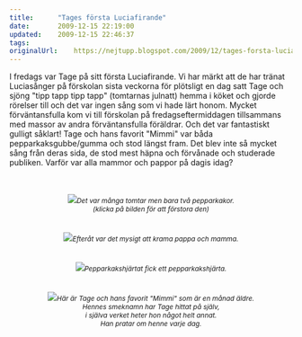 ```yaml
---
title:		"Tages första Luciafirande"
date:		2009-12-15 22:19:00
updated:	2009-12-15 22:46:37
tags: 	
originalUrl:	https://nejtupp.blogspot.com/2009/12/tages-forsta-luciafirande.html
---
```


I fredags var Tage på sitt första Luciafirande. Vi har märkt att de har tränat Luciasånger på förskolan sista veckorna för plötsligt en dag satt Tage och sjöng "tipp tapp tipp tapp" (tomtarnas julnatt) hemma i köket och gjorde rörelser till och det var ingen sång som vi hade lärt honom. Mycket förväntansfulla kom vi till förskolan på fredagseftermiddagen tillsammans med massor av andra förväntansfulla föräldrar. Och det var fantastiskt gulligt såklart! Tage och hans favorit "Mimmi" var båda pepparkaksgubbe/gumma och stod längst fram. Det blev inte så mycket sång från deras sida, de stod mest häpna och förvånade och studerade publiken. Varför var alla mammor och pappor på dagis idag?<br><br><br><div style="text-align: center;"><img src="../../../../img/_MG_9357_1024pix.jpg"><span style="font-size:85%;"><span style="font-style: italic;">Det var många tomtar men bara två pepparkakor.<br>(klicka på bilden för att förstora den)<br></span></span></div><br><br><div style="text-align: center;"><img src="../../../../img/_MG_9383_1024pix.jpg"><span style="font-size:85%;"><span style="font-style: italic;">Efteråt var det mysigt att krama pappa och mamma.</span><br></span></div><br><br><div style="text-align: center;"><img src="../../../../img/_MG_9389_1024pix.jpg"><span style="font-size:85%;"><span style="font-style: italic;">Pepparkakshjärtat fick ett pepparkakshjärta.</span><br></span></div><br><br><div style="text-align: center;"><img src="../../../../img/_MG_9365_1024pix.jpg"><span style="font-size:85%;"><span style="font-style: italic;">Här är Tage och hans favorit "Mimmi" som är en månad äldre.<br>Hennes smeknamn har Tage hittat på själv,<br>i själva verket heter hon något helt annat.<br>Han pratar om henne varje dag.</span><br></span></div>
<!-- no comments on this post -->